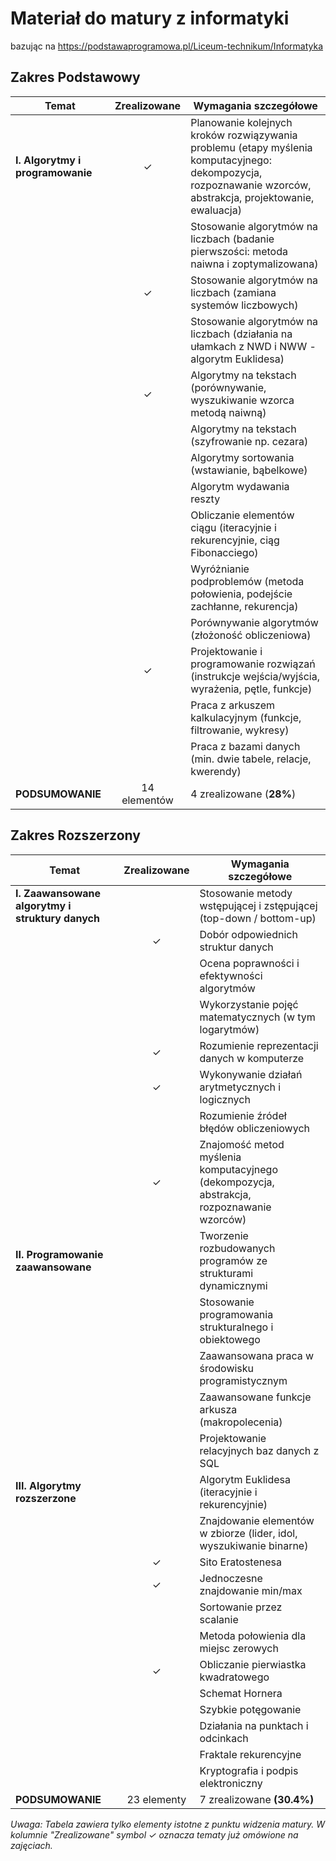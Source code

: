 # Materiał do matury z informatyki
bazując na https://podstawaprogramowa.pl/Liceum-technikum/Informatyka

## Zakres Podstawowy

| Temat | Zrealizowane | Wymagania szczegółowe |
|-------|:------------:|----------------------|
| **I. Algorytmy i programowanie** | ✓ | Planowanie kolejnych kroków rozwiązywania problemu (etapy myślenia komputacyjnego: dekompozycja, rozpoznawanie wzorców, abstrakcja, projektowanie, ewaluacja) |
| | | Stosowanie algorytmów na liczbach (badanie pierwszości: metoda naiwna i zoptymalizowana) |
| | ✓ | Stosowanie algorytmów na liczbach (zamiana systemów liczbowych) |
| | | Stosowanie algorytmów na liczbach (działania na ułamkach z NWD i NWW - algorytm Euklidesa) |
| | ✓ | Algorytmy na tekstach (porównywanie, wyszukiwanie wzorca metodą naiwną) |
| | | Algorytmy na tekstach (szyfrowanie np. cezara) |
| | | Algorytmy sortowania (wstawianie, bąbelkowe) |
| | | Algorytm wydawania reszty |
| | | Obliczanie elementów ciągu (iteracyjnie i rekurencyjnie, ciąg Fibonacciego) |
| | | Wyróżnianie podproblemów (metoda połowienia, podejście zachłanne, rekurencja) |
| | | Porównywanie algorytmów (złożoność obliczeniowa) |
| | ✓ | Projektowanie i programowanie rozwiązań (instrukcje wejścia/wyjścia, wyrażenia, pętle, funkcje) |
| | | Praca z arkuszem kalkulacyjnym (funkcje, filtrowanie, wykresy) |
| | | Praca z bazami danych (min. dwie tabele, relacje, kwerendy) |
| **PODSUMOWANIE** | 14 elementów | 4 zrealizowane (**28%**) |

## Zakres Rozszerzony

| Temat | Zrealizowane | Wymagania szczegółowe |
|-------|:------------:|----------------------|
| **I. Zaawansowane algorytmy i struktury danych** | | Stosowanie metody wstępującej i zstępującej (top-down / bottom-up) |
| | ✓ | Dobór odpowiednich struktur danych |
| | | Ocena poprawności i efektywności algorytmów |
| | | Wykorzystanie pojęć matematycznych (w tym logarytmów) |
| | ✓ | Rozumienie reprezentacji danych w komputerze |
| | ✓ | Wykonywanie działań arytmetycznych i logicznych |
| | | Rozumienie źródeł błędów obliczeniowych |
| | ✓ | Znajomość metod myślenia komputacyjnego (dekompozycja, abstrakcja, rozpoznawanie wzorców) |
| **II. Programowanie zaawansowane** | | Tworzenie rozbudowanych programów ze strukturami dynamicznymi |
| | | Stosowanie programowania strukturalnego i obiektowego |
| | | Zaawansowana praca w środowisku programistycznym |
| | | Zaawansowane funkcje arkusza (makropolecenia) |
| | | Projektowanie relacyjnych baz danych z SQL |
| **III. Algorytmy rozszerzone** | | Algorytm Euklidesa (iteracyjnie i rekurencyjnie) |
| | | Znajdowanie elementów w zbiorze (lider, idol, wyszukiwanie binarne) |
| | ✓ | Sito Eratostenesa |
| | ✓ | Jednoczesne znajdowanie min/max |
| | | Sortowanie przez scalanie |
| | | Metoda połowienia dla miejsc zerowych |
| | ✓ | Obliczanie pierwiastka kwadratowego |
| | | Schemat Hornera |
| | | Szybkie potęgowanie |
| | | Działania na punktach i odcinkach |
| | | Fraktale rekurencyjne |
| | | Kryptografia i podpis elektroniczny |
| **PODSUMOWANIE** | 23 elementy | 7 zrealizowane **(30.4%)** |

_Uwaga: Tabela zawiera tylko elementy istotne z punktu widzenia matury. W kolumnie "Zrealizowane" symbol ✓ oznacza tematy już omówione na zajęciach._
